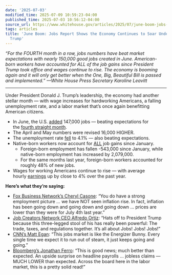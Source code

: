 ```yaml
---
date: '2025-07-03'
modified_time: 2025-07-09 10:59:23-04:00
published_time: 2025-07-03 10:56:12-04:00
source_url: https://www.whitehouse.gov/articles/2025/07/june-boom-jobs-report-shows-the-economy-continues-to-soar-under-president-trump/
tags: articles
title: 'June Boom: Jobs Report Shows the Economy Continues to Soar Under President
  Trump'
---
```

 
*“For the FOURTH month in a row, jobs numbers have beat market
expectations with nearly 150,000 good jobs created in June.
American-born workers have accounted for ALL of the job gains since
President Trump took office and wages continue to rise. The economy is
booming again and it will only get better when the One, Big, Beautiful
Bill is passed and implemented.” —White House Press Secretary Karoline
Leavitt*

------------------------------------------------------------------------

Under President Donald J. Trump’s leadership, the economy had another
stellar month — with wage increases for hardworking Americans, a falling
unemployment rate, and a labor market that’s once again benefitting
American citizens.

-   In June, the
    U.S. [added](https://x.com/RapidResponse47/status/1940757426627924168) 147,000
    jobs — beating expectations for the [fourth straight
    month](https://www.whitehouse.gov/articles/2025/06/trump-effect-higher-pay-for-american-workers/). 
-   The April and May numbers were revised 16,000 HIGHER. 
-   The unemployment
    rate [fell](https://x.com/RapidResponse47/status/1940759175283495256) to
    4.1% — also beating expectations. 
-   Native-born workers now account
    for [ALL](https://x.com/jackikotkiewicz/status/1940758003319492908) job
    gains since January.
    -   Foreign-born employment has fallen -543,000 since January, while
        native-born employment has increased by 2,079,000.
    -   For the same months last year, foreign-born workers accounted
        for roughly 48% of new jobs.
-   Wages for working Americans continue to rise — with average
    hourly [earnings](https://x.com/SenatorBanks/status/1940757443602202706) up
    by close to 4% over the past year.

**Here’s what they’re saying:**

-   [Fox Business Network’s Cheryl
    Casone](https://x.com/RapidResponse47/status/1940761392602402836):
    “You do have a strong employment picture … we have NOT seen
    inflation rise. In fact, inflation has been going down and going
    down and going down … prices are lower than they were for July 4th
    last year.”
-   [Job Creators Network CEO Alfredo
    Ortiz](https://x.com/RapidResponse47/status/1940759992749212147):
    “Hats off to President Trump because this three-legged stool of his
    has really been powerful: The trade, taxes, and regulations
    together. It’s all about Jobs! Jobs! Jobs!”
-   [CNN’s Matt
    E](https://x.com/RapidResponse47/status/1940758377921155552)[gan](https://whitehouse.us10.list-manage.com/track/click?u=dace49741569f7585670378b3&id=260daf9154&e=40024b103d):
    “This jobs market is like the Energizer Bunny. Every single time we
    expect it to run out of steam, it just keeps going and going.”
-   [Bloomberg’s Jonathan
    Ferro](https://x.com/RapidResponse47/status/1940759175283495256):
    “This is good news; much better than expected. An upside surprise on
    headline payrolls … jobless claims — MUCH LOWER than expected.
    Across the board here in the labor market, this is a pretty solid
    read!”
